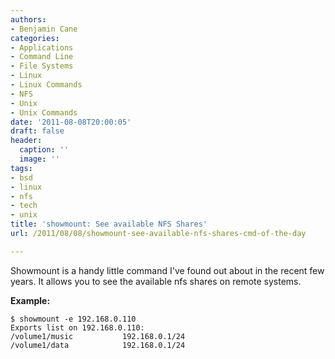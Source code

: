 ```yaml
---
authors:
- Benjamin Cane
categories:
- Applications
- Command Line
- File Systems
- Linux
- Linux Commands
- NFS
- Unix
- Unix Commands
date: '2011-08-08T20:00:05'
draft: false
header:
  caption: ''
  image: ''
tags:
- bsd
- linux
- nfs
- tech
- unix
title: 'showmount: See available NFS Shares'
url: /2011/08/08/showmount-see-available-nfs-shares-cmd-of-the-day

---
```


Showmount is a handy little command I've found out about in the recent few years. It allows you to see the available nfs shares on remote systems.

**Example:**

    $ showmount -e 192.168.0.110  
    Exports list on 192.168.0.110:  
    /volume1/music           192.168.0.1/24  
    /volume1/data            192.168.0.1/24
